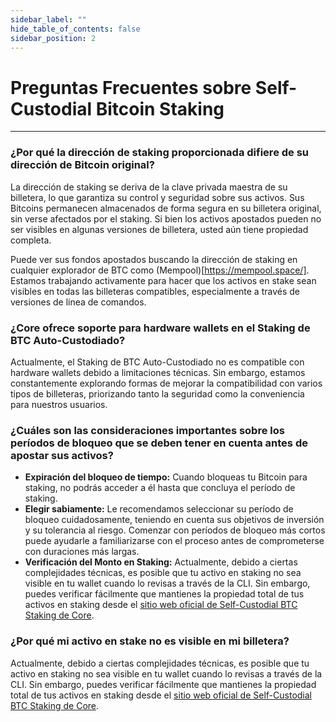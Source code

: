 ```yaml
---
sidebar_label: ""
hide_table_of_contents: false
sidebar_position: 2
---
```


# Preguntas Frecuentes sobre Self-Custodial Bitcoin Staking

---

### ¿Por qué la dirección de staking proporcionada difiere de su dirección de Bitcoin original?

La dirección de staking se deriva de la clave privada maestra de su billetera, lo que garantiza su control y seguridad sobre sus activos. Sus Bitcoins permanecen almacenados de forma segura en su billetera original, sin verse afectados por el staking. Si bien los activos apostados pueden no ser visibles en algunas versiones de billetera, usted aún tiene propiedad completa.

Puede ver sus fondos apostados buscando la dirección de staking en cualquier explorador de BTC como (Mempool)[https://mempool.space/]. Estamos trabajando activamente para hacer que los activos en stake sean visibles en todas las billeteras compatibles, especialmente a través de versiones de línea de comandos.

### ¿Core ofrece soporte para hardware wallets en el Staking de BTC Auto-Custodiado?

Actualmente, el Staking de BTC Auto-Custodiado no es compatible con hardware wallets debido a limitaciones técnicas. Sin embargo, estamos constantemente explorando formas de mejorar la compatibilidad con varios tipos de billeteras, priorizando tanto la seguridad como la conveniencia para nuestros usuarios.

### ¿Cuáles son las consideraciones importantes sobre los períodos de bloqueo que se deben tener en cuenta antes de apostar sus activos?

- **Expiración del bloqueo de tiempo:** Cuando bloqueas tu Bitcoin para staking, no podrás acceder a él hasta que concluya el período de staking.
- **Elegir sabiamente:** Le recomendamos seleccionar su período de bloqueo cuidadosamente, teniendo en cuenta sus objetivos de inversión y su tolerancia al riesgo. Comenzar con períodos de bloqueo más cortos puede ayudarle a familiarizarse con el proceso antes de comprometerse con duraciones más largas.
- **Verificación del Monto en Staking:** Actualmente, debido a ciertas complejidades técnicas, es posible que tu activo en staking no sea visible en tu wallet cuando lo revisas a través de la CLI. Sin embargo, puedes verificar fácilmente que mantienes la propiedad total de tus activos en staking desde el [sitio web oficial de Self-Custodial BTC Staking de Core](https://stake.coredao.org/).

### ¿Por qué mi activo en stake no es visible en mi billetera?

Actualmente, debido a ciertas complejidades técnicas, es posible que tu activo en staking no sea visible en tu wallet cuando lo revisas a través de la CLI. Sin embargo, puedes verificar fácilmente que mantienes la propiedad total de tus activos en staking desde el [sitio web oficial de Self-Custodial BTC Staking de Core](https://stake.coredao.org/).
